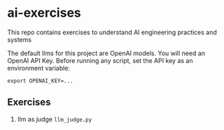 # ai-exercises
This repo contains exercises to understand AI engineering practices and systems

The default llms for this project are OpenAI models. You will need an OpenAI API Key. 
Before running any script, set the API key as an environment variable:

`export OPENAI_KEY=...`

## Exercises 

1. llm as judge `llm_judge.py`
